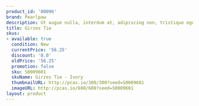 ```yaml
---
product_id: '00096'
brand: Pearlpaw
description: Ut augue nulla, interdum at, adipiscing non, tristique eget, neque.
title: Girzes Tie
skus:
- available: true
  condition: New
  currentPrice: '56.25'
  discount: '0.0'
  oldPrice: '56.25'
  promotion: false
  sku: S0009601
  skuName: Girzes Tie - Ivory
  thumbnailURL: http://pcas.io/300/300?seed=S0009601
  imageURL: http://pcas.io/600/600?seed=S0009601
layout: product
---
```

